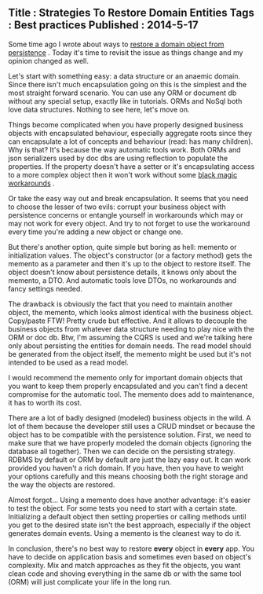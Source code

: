 Title : Strategies To Restore Domain Entities
Tags : Best practices
Published : 2014-5-17
---

Some time ago I wrote about ways to [restore a domain object from persistence](http://www.sapiensworks.com/blog/post/2012/04/06/Optimum-Ways-To-Restore-A-Domain-Object-In-A-Repository.aspx) . Today it's time to revisit the issue as things change and my opinion changed as well.

 Let's start with something easy: a data structure or an anaemic domain. Since there isn't much encapsulation going on this is the simplest and the most straight forward scenario. You can use any ORM or document db without any special setup, exactly like in tutorials. ORMs and NoSql both love data structures. Nothing to see here, let's move on.

 Things become complicated when you have properly designed business objects with encapsulated behaviour, especially aggregate roots since they can encapsulate a lot of concepts and behaviour (read: has many children). Why is that? It's because the way automatic tools work. Both ORMs and json serializers used by doc dbs are using reflection to populate the properties. If the property doesn't have a setter or it's encapsulating access to a more complex object then it won't work without some [black magic workarounds](http://lostechies.com/jimmybogard/2014/05/09/missing-ef-feature-workarounds-encapsulated-collections/) .

 Or take the easy way out and break encapsulation. It seems that you need to choose the lesser of two evils: corrupt your business object with persistence concerns or entangle yourself in workarounds which may or may not work for every object. And try to not forget to use the workaround every time you're adding a new object or change one.

 But there's another option, quite simple but boring as hell: memento or initialization values. The object's constructor (or a factory method) gets the memento as a parameter and then it's up to the object to restore itself. The object doesn't know about persistence details, it knows only about the memento, a DTO. And automatic tools love DTOs, no workarounds and fancy settings needed.

 The drawback is obviously the fact that you need to maintain another object, the memento, which looks almost identical with the business object. Copy/paste FTW! Pretty crude but effective. And it allows to decouple the business objects from whatever data structure needing to play nice with the ORM or doc db. Btw, I'm assuming the CQRS is used and we're talking here only about persisting the entities for domain needs. The read model should be generated from the object itself, the memento might be used but it's not intended to be used as a read model.

 I would recommend the memento only for important domain objects that you want to keep them properly encapsulated and you can't find a decent compromise for the automatic tool. The memento does add to maintenance, it has to worth its cost.

 There are a lot of badly designed (modeled) business objects in the wild. A lot of them because the developer still uses a CRUD mindset or because the object has to be compatible with the persistence solution. First, we need to make sure that we have properly modeled the domain objects (ignoring the database all together). Then we can decide on the persisting strategy. RDBMS by default or ORM by default are just the lazy easy out. It can work provided you haven't a rich domain. If you have, then you have to weight your options carefully and this means choosing both the right storage and the way the objects are restored.

 Almost forgot... Using a memento does have another advantage: it's easier to test the object. For some tests you need to start with a certain state. Initializing a default object then setting properties or calling methods until you get to the desired state isn't the best approach, especially if the object generates domain events. Using a memento is the cleanest way to do it.

 In conclusion, there's no best way to restore **every** object in **every** app. You have to decide on application basis and sometimes even based on object's complexity. Mix and match approaches as they fit the objects, you want clean code and shoving everything in the same db or with the same tool (ORM) will just complicate your life in the long run.